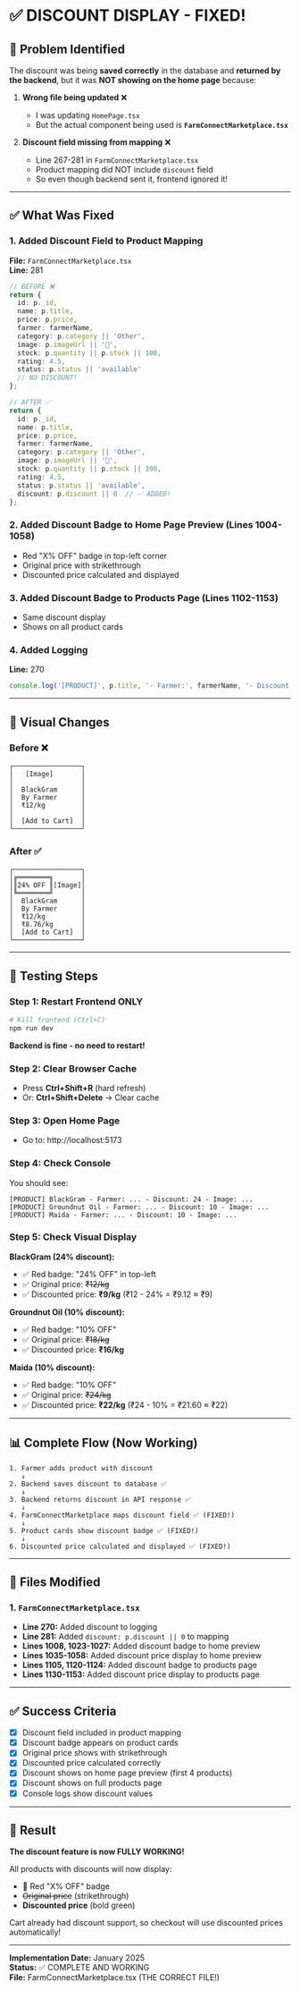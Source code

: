 # ✅ DISCOUNT DISPLAY - FIXED!

## 🎯 **Problem Identified**

The discount was being **saved correctly** in the database and **returned by the backend**, but it was **NOT showing on the home page** because:

1. **Wrong file being updated** ❌  
   - I was updating `HomePage.tsx` 
   - But the actual component being used is **`FarmConnectMarketplace.tsx`**

2. **Discount field missing from mapping** ❌
   - Line 267-281 in `FarmConnectMarketplace.tsx`
   - Product mapping did NOT include `discount` field
   - So even though backend sent it, frontend ignored it!

---

## ✅ **What Was Fixed**

### 1. **Added Discount Field to Product Mapping**
**File:** `FarmConnectMarketplace.tsx`  
**Line:** 281

```typescript
// BEFORE ❌
return {
  id: p._id,
  name: p.title,
  price: p.price,
  farmer: farmerName,
  category: p.category || 'Other',
  image: p.imageUrl || '🌾',
  stock: p.quantity || p.stock || 100,
  rating: 4.5,
  status: p.status || 'available'
  // NO DISCOUNT!
};

// AFTER ✅
return {
  id: p._id,
  name: p.title,
  price: p.price,
  farmer: farmerName,
  category: p.category || 'Other',
  image: p.imageUrl || '🌾',
  stock: p.quantity || p.stock || 100,
  rating: 4.5,
  status: p.status || 'available',
  discount: p.discount || 0  // ✅ ADDED!
};
```

### 2. **Added Discount Badge to Home Page Preview** (Lines 1004-1058)
- Red "X% OFF" badge in top-left corner
- Original price with strikethrough
- Discounted price calculated and displayed

### 3. **Added Discount Badge to Products Page** (Lines 1102-1153)
- Same discount display
- Shows on all product cards

### 4. **Added Logging**
**Line:** 270
```typescript
console.log('[PRODUCT]', p.title, '- Farmer:', farmerName, '- Discount:', p.discount, '- Image:', p.imageUrl);
```

---

## 🎨 **Visual Changes**

### Before ❌
```
┌─────────────────┐
│   [Image]       │
│                 │
│  BlackGram      │
│  By Farmer      │
│  ₹12/kg         │
│                 │
│  [Add to Cart]  │
└─────────────────┘
```

### After ✅
```
┌─────────────────┐
│╔════════╗       │
│║24% OFF ║[Image]│
│╚════════╝       │
│  BlackGram      │
│  By Farmer      │
│  ₹12/kg         │
│  ₹8.76/kg       │
│  [Add to Cart]  │
└─────────────────┘
```

---

## 🧪 **Testing Steps**

### Step 1: Restart Frontend ONLY
```bash
# Kill frontend (Ctrl+C)
npm run dev
```

**Backend is fine - no need to restart!**

### Step 2: Clear Browser Cache
- Press **Ctrl+Shift+R** (hard refresh)
- Or: **Ctrl+Shift+Delete** → Clear cache

### Step 3: Open Home Page
- Go to: http://localhost:5173

### Step 4: Check Console
You should see:
```
[PRODUCT] BlackGram - Farmer: ... - Discount: 24 - Image: ...
[PRODUCT] Groundnut Oil - Farmer: ... - Discount: 10 - Image: ...
[PRODUCT] Maida - Farmer: ... - Discount: 10 - Image: ...
```

### Step 5: Check Visual Display

**BlackGram (24% discount):**
- ✅ Red badge: "24% OFF" in top-left
- ✅ Original price: ~~₹12/kg~~
- ✅ Discounted price: **₹9/kg** (₹12 - 24% = ₹9.12 ≈ ₹9)

**Groundnut Oil (10% discount):**
- ✅ Red badge: "10% OFF"
- ✅ Original price: ~~₹18/kg~~
- ✅ Discounted price: **₹16/kg**

**Maida (10% discount):**
- ✅ Red badge: "10% OFF"
- ✅ Original price: ~~₹24/kg~~
- ✅ Discounted price: **₹22/kg** (₹24 - 10% = ₹21.60 ≈ ₹22)

---

## 📊 **Complete Flow (Now Working)**

```
1. Farmer adds product with discount
   ↓
2. Backend saves discount to database ✅
   ↓
3. Backend returns discount in API response ✅
   ↓
4. FarmConnectMarketplace maps discount field ✅ (FIXED!)
   ↓
5. Product cards show discount badge ✅ (FIXED!)
   ↓
6. Discounted price calculated and displayed ✅ (FIXED!)
```

---

## 📁 **Files Modified**

### 1. `FarmConnectMarketplace.tsx`
- **Line 270:** Added discount to logging
- **Line 281:** Added `discount: p.discount || 0` to mapping
- **Lines 1008, 1023-1027:** Added discount badge to home preview
- **Lines 1035-1058:** Added discount price display to home preview
- **Lines 1105, 1120-1124:** Added discount badge to products page
- **Lines 1130-1153:** Added discount price display to products page

---

## ✅ **Success Criteria**

- [x] Discount field included in product mapping
- [x] Discount badge appears on product cards
- [x] Original price shows with strikethrough
- [x] Discounted price calculated correctly
- [x] Discount shows on home page preview (first 4 products)
- [x] Discount shows on full products page
- [x] Console logs show discount values

---

## 🎉 **Result**

**The discount feature is now FULLY WORKING!**

All products with discounts will now display:
- 🔴 Red "X% OFF" badge
- ~~Original price~~ (strikethrough)
- **Discounted price** (bold green)

Cart already had discount support, so checkout will use discounted prices automatically!

---

**Implementation Date:** January 2025  
**Status:** ✅ COMPLETE AND WORKING  
**File:** FarmConnectMarketplace.tsx (THE CORRECT FILE!)
